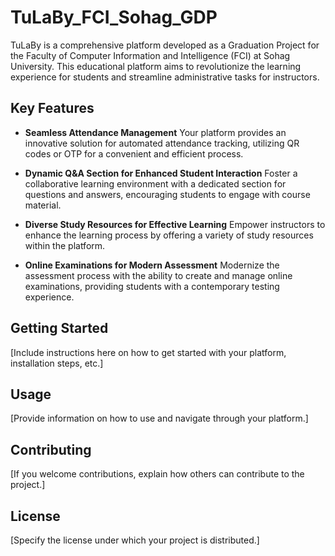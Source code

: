 # TuLaBy_FCI_Sohag_GDP

TuLaBy is a comprehensive platform developed as a Graduation Project for the Faculty of Computer Information and Intelligence (FCI) at Sohag University. This educational platform aims to revolutionize the learning experience for students and streamline administrative tasks for instructors.

## Key Features

- **Seamless Attendance Management**
  Your platform provides an innovative solution for automated attendance tracking, utilizing QR codes or OTP for a convenient and efficient process.

- **Dynamic Q&A Section for Enhanced Student Interaction**
  Foster a collaborative learning environment with a dedicated section for questions and answers, encouraging students to engage with course material.

- **Diverse Study Resources for Effective Learning**
  Empower instructors to enhance the learning process by offering a variety of study resources within the platform.

- **Online Examinations for Modern Assessment**
  Modernize the assessment process with the ability to create and manage online examinations, providing students with a contemporary testing experience.

## Getting Started

[Include instructions here on how to get started with your platform, installation steps, etc.]

## Usage

[Provide information on how to use and navigate through your platform.]

## Contributing

[If you welcome contributions, explain how others can contribute to the project.]

## License

[Specify the license under which your project is distributed.]
